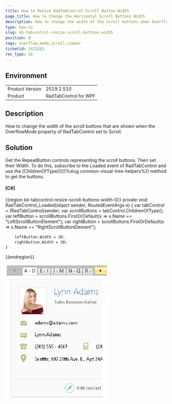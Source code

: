 ```yaml
---
title: How to Resize RadTabControl Scroll Button Width
page_title: How to Change the Horizontal Scroll Buttons Width
description: How to change the width of the scroll buttons when OverflowMode set to Scroll.
type: how-to
slug: kb-tabcontrol-resize-scroll-buttons-width
position: 0 
tags: overflow,mode,scroll,viewer
ticketid: 1413281
res_type: kb
---
```


## Environment
<table>
    <tbody>
	    <tr>
	    	<td>Product Version</td>
	    	<td>2019.2.510</td>
	    </tr>
	    <tr>
	    	<td>Product</td>
	    	<td>RadTabControl for WPF</td>
	    </tr>
    </tbody>
</table>

## Description

How to change the width of the scroll buttons that are shown when the OverflowMode property of RadTabControl set to Scroll.

## Solution

Get the RepeatButton controls representing the scroll buttons. Then set their Width. To do this, subscribe to the Loaded event of RadTabControl and use the [ChildrenOfType<T>()]({%slug common-visual-tree-helpers%}) method to get the buttons.

#### __[C#]__
{{region kb-tabcontrol-resize-scroll-buttons-width-0}}
	private void RadTabControl_Loaded(object sender, RoutedEventArgs e)
	{
		var tabControl = (RadTabControl)sender;
		var scrollButtons = tabControl.ChildrenOfType<RepeatButton>();
		var leftButton = scrollButtons.FirstOrDefault(x => x.Name == "LeftScrollButtonElement");
		var rightButton = scrollButtons.FirstOrDefault(x => x.Name == "RightScrollButtonElement");
	 
		leftButton.Width = 30;
		rightButton.Width = 30;
	}
{{endregion}}

![WPF RadTabControl Resize Scroll Button Width](images/kb-tabcontrol-resize-scroll-buttons-width-0.png)